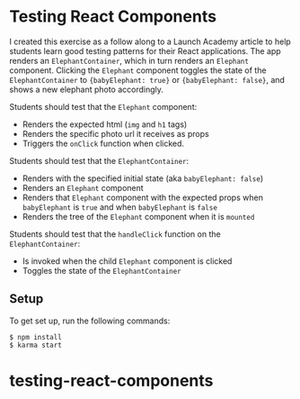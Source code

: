 # Testing React Components

I created this exercise as a follow along to a Launch Academy article to help students learn good testing patterns for their React applications. The app renders an `ElephantContainer`, which in turn renders an `Elephant` component. Clicking the `Elephant` component toggles the state of the `ElephantContainer` to `{babyElephant: true}` or `{babyElephant: false}`, and shows a new elephant photo accordingly. 

Students should test that the `Elephant` component: 

* Renders the expected html (`img` and `h1` tags)
* Renders the specific photo url it receives as props
* Triggers the `onClick` function when clicked.

Students should test that the `ElephantContainer`:

* Renders with the specified initial state (aka `babyElephant: false`)
* Renders an `Elephant` component
* Renders that `Elephant` component with the expected props when `babyElephant` is `true` and when `babyElephant` is `false`
* Renders the tree of the `Elephant` component when it is `mounted`

Students should test that the `handleClick` function on the `ElephantContainer`:

* Is invoked when the child `Elephant` component is clicked
* Toggles the state of the `ElephantContainer`

## Setup
To get set up, run the following commands:

```no-highlight
$ npm install
$ karma start
```
# testing-react-components
